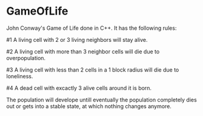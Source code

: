 # GameOfLife

John Conway's Game of Life done in C++. It has the following rules:



#1 A living cell with 2 or 3 living neighbors will stay alive.

#2 A living cell with more than 3 neighbor cells will die due to overpopulation.

#3 A living cell with less than 2 cells in a 1 block radius will die due to loneliness.

#4 A dead cell with excactly 3 alive cells around it is born.



The population will develope untill eventually the population completely dies out or gets into a stable state, at which nothing changes anymore.
